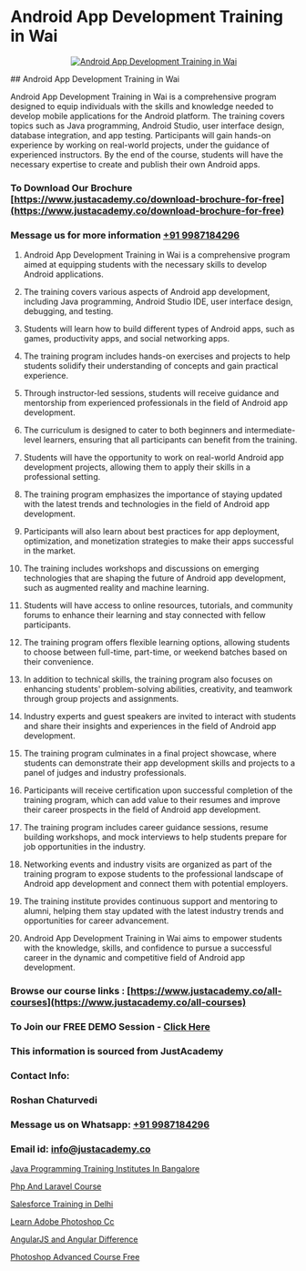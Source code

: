 # Android App Development Training in Wai

<p align="center">
  <a href="https://justacademy.co/course-detail/android-app-development">
    <img src="https://justacademy.co/storage2/course_image/1676635923_course_image.webp" alt="Android App Development Training in Wai">
  </a>
</p>
## Android App Development Training in Wai

Android App Development Training in Wai is a comprehensive program designed to equip individuals with the skills and knowledge needed to develop mobile applications for the Android platform. The training covers topics such as Java programming, Android Studio, user interface design, database integration, and app testing. Participants will gain hands-on experience by working on real-world projects, under the guidance of experienced instructors. By the end of the course, students will have the necessary expertise to create and publish their own Android apps.
### To Download Our Brochure [https://www.justacademy.co/download-brochure-for-free](https://www.justacademy.co/download-brochure-for-free)
### Message us for more information [+91 9987184296](https://api.whatsapp.com/send?phone=919987184296)
1) Android App Development Training in Wai is a comprehensive program aimed at equipping students with the necessary skills to develop Android applications.

2) The training covers various aspects of Android app development, including Java programming, Android Studio IDE, user interface design, debugging, and testing.

3) Students will learn how to build different types of Android apps, such as games, productivity apps, and social networking apps.

4) The training program includes hands-on exercises and projects to help students solidify their understanding of concepts and gain practical experience.

5) Through instructor-led sessions, students will receive guidance and mentorship from experienced professionals in the field of Android app development.

6) The curriculum is designed to cater to both beginners and intermediate-level learners, ensuring that all participants can benefit from the training.

7) Students will have the opportunity to work on real-world Android app development projects, allowing them to apply their skills in a professional setting.

8) The training program emphasizes the importance of staying updated with the latest trends and technologies in the field of Android app development.

9) Participants will also learn about best practices for app deployment, optimization, and monetization strategies to make their apps successful in the market.

10) The training includes workshops and discussions on emerging technologies that are shaping the future of Android app development, such as augmented reality and machine learning.

11) Students will have access to online resources, tutorials, and community forums to enhance their learning and stay connected with fellow participants.

12) The training program offers flexible learning options, allowing students to choose between full-time, part-time, or weekend batches based on their convenience.

13) In addition to technical skills, the training program also focuses on enhancing students' problem-solving abilities, creativity, and teamwork through group projects and assignments.

14) Industry experts and guest speakers are invited to interact with students and share their insights and experiences in the field of Android app development.

15) The training program culminates in a final project showcase, where students can demonstrate their app development skills and projects to a panel of judges and industry professionals.

16) Participants will receive certification upon successful completion of the training program, which can add value to their resumes and improve their career prospects in the field of Android app development.

17) The training program includes career guidance sessions, resume building workshops, and mock interviews to help students prepare for job opportunities in the industry.

18) Networking events and industry visits are organized as part of the training program to expose students to the professional landscape of Android app development and connect them with potential employers.

19) The training institute provides continuous support and mentoring to alumni, helping them stay updated with the latest industry trends and opportunities for career advancement.

20) Android App Development Training in Wai aims to empower students with the knowledge, skills, and confidence to pursue a successful career in the dynamic and competitive field of Android app development.

### Browse our course links : [https://www.justacademy.co/all-courses](https://www.justacademy.co/all-courses) 
### To Join our FREE DEMO Session - [Click Here](https://www.justacademy.co/register-for-course-demo)


### This information is sourced from JustAcademy
### Contact Info:
### Roshan Chaturvedi
### Message us on Whatsapp: [+91 9987184296](https://api.whatsapp.com/send?phone=919987184296)
### Email id: [info@justacademy.co](mailto:info@justacademy.co)
                
[Java Programming Training Institutes In Bangalore](https://www.linkedin.com/pulse/java-programming-training-institutes-bangalore-fmgge?trackingId=LxWAo32VlLr9jv%2Fl0VcVSA%3D%3D&lipi=urn%3Ali%3Apage%3Ad_flagship3_company_admin%3BihWdGtFLSGiUoHftbcLC7g%3D%3D)

[Php And Laravel Course](https://www.linkedin.com/pulse/php-laravel-course-justacademy-berlin-itqge?trackingId=hsqlbdyTMn51r%2FcL5b%2FDNw%3D%3D&lipi=urn%3Ali%3Apage%3Ad_flagship3_company_admin%3BWtIq9U3gRByMpXlbn9mh%2Bw%3D%3D)

[Salesforce Training in Delhi](https://medium.com/@AkashSingh2052/salesforce-training-in-delhi-82342bfa809f)

[Learn Adobe Photoshop Cc](https://medium.com/@shivamja27/learn-adobe-photoshop-cc-3fac1fca185f)

[AngularJS and Angular Difference](https://justacademyin.github.io/justacademy/angularjs-and-angular-difference)

[Photoshop Advanced Course Free](https://justacademyin.github.io/justacademy/photoshop-advanced-course-free)

